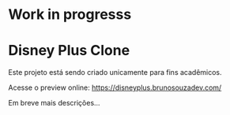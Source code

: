 # Work in progresss
# Disney Plus Clone
Este projeto está sendo criado unicamente para fins acadêmicos.

Acesse o preview online: https://disneyplus.brunosouzadev.com/

Em breve mais descrições...
